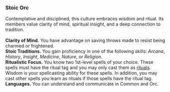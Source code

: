 ### Stoic Orc

Contemplative and disciplined, this culture embraces wisdom and ritual.
Its members value clarity of mind, spiritual insight, and a deep connection to tradition.
\
\
**Clarity of Mind.**
You have advantage on saving throws made to resist being charmed or frightened.
\
**Stoic Traditions.**
You gain proficiency in one of the following skills: _Arcana_, _History_, _Insight_, _Medicine_, _Nature_, or _Religion_.
\
**Ritualistic Focus.**
You know two 1st-level spells of your choice.
These spells must have the ritual tag and you may only cast them as [rituals](#Spellcasting_rituals).
Wisdom is your spellcasting ability for these spells.
In addition, you may cast other spells you learn as rituals if those spells have the ritual tag.
\
**Languages.**
You can understand and communicate in Common and Orc.
